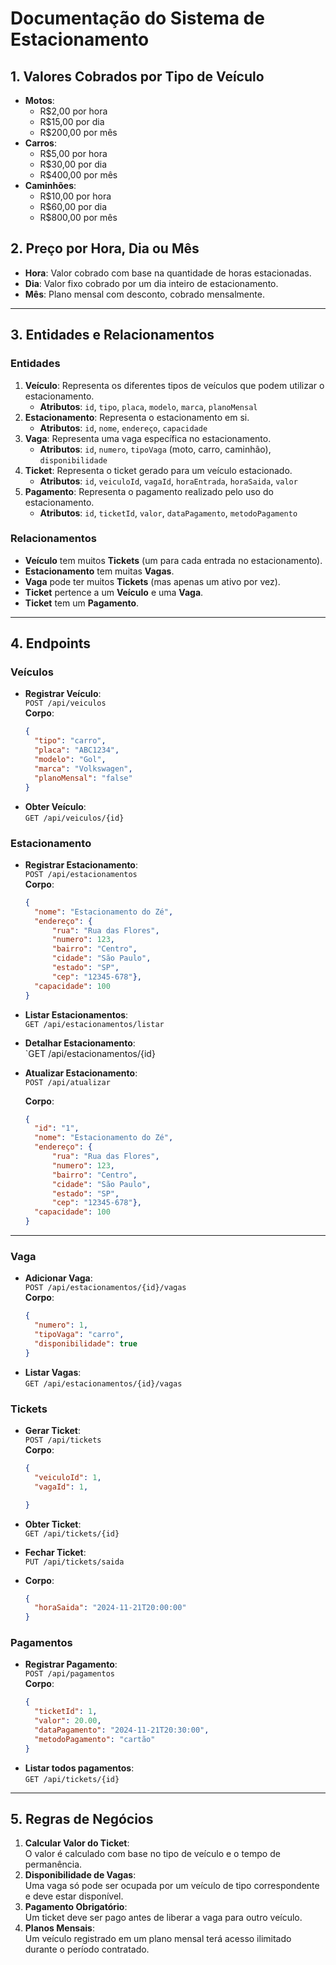 
# Documentação do Sistema de Estacionamento

## 1. Valores Cobrados por Tipo de Veículo
- **Motos**:  
  - R$2,00 por hora  
  - R$15,00 por dia  
  - R$200,00 por mês  
- **Carros**:  
  - R$5,00 por hora  
  - R$30,00 por dia  
  - R$400,00 por mês  
- **Caminhões**:  
  - R$10,00 por hora  
  - R$60,00 por dia  
  - R$800,00 por mês  

## 2. Preço por Hora, Dia ou Mês
- **Hora**: Valor cobrado com base na quantidade de horas estacionadas.
- **Dia**: Valor fixo cobrado por um dia inteiro de estacionamento.
- **Mês**: Plano mensal com desconto, cobrado mensalmente.

---

## 3. Entidades e Relacionamentos

### **Entidades**
1. **Veículo**: Representa os diferentes tipos de veículos que podem utilizar o estacionamento.  
   - **Atributos**: `id`, `tipo`, `placa`, `modelo`, `marca`, `planoMensal`
2. **Estacionamento**: Representa o estacionamento em si.  
   - **Atributos**: `id`, `nome`, `endereço`, `capacidade`
3. **Vaga**: Representa uma vaga específica no estacionamento.  
   - **Atributos**: `id`, `numero`, `tipoVaga` (moto, carro, caminhão), `disponibilidade`
4. **Ticket**: Representa o ticket gerado para um veículo estacionado.  
   - **Atributos**: `id`, `veiculoId`, `vagaId`, `horaEntrada`, `horaSaida`, `valor`
5. **Pagamento**: Representa o pagamento realizado pelo uso do estacionamento.  
   - **Atributos**: `id`, `ticketId`, `valor`, `dataPagamento`, `metodoPagamento`

### **Relacionamentos**
- **Veículo** tem muitos **Tickets** (um para cada entrada no estacionamento).
- **Estacionamento** tem muitas **Vagas**.
- **Vaga** pode ter muitos **Tickets** (mas apenas um ativo por vez).
- **Ticket** pertence a um **Veículo** e uma **Vaga**.
- **Ticket** tem um **Pagamento**.

---

## 4. Endpoints

### **Veículos**
- **Registrar Veículo**:  
  `POST /api/veiculos`  
  **Corpo**:  
  ```json
  {
    "tipo": "carro",
    "placa": "ABC1234",
    "modelo": "Gol",
    "marca": "Volkswagen",
    "planoMensal": "false"
  }
  ```
- **Obter Veículo**:  
  `GET /api/veiculos/{id}`
### **Estacionamento**
- **Registrar Estacionamento**:  
  `POST /api/estacionamentos`  
  **Corpo**:
  ```json
  {
    "nome": "Estacionamento do Zé",
    "endereço": {
        "rua": "Rua das Flores",
        "numero": 123,
        "bairro": "Centro",
        "cidade": "São Paulo",
        "estado": "SP",
        "cep": "12345-678"},
    "capacidade": 100
  }
  ```
- **Listar Estacionamentos**:  
  `GET /api/estacionamentos/listar`


- **Detalhar Estacionamento**:  
  `GET /api/estacionamentos/{id}


- **Atualizar Estacionamento**:  
  `POST /api/atualizar`

  **Corpo**:
  ```json
  {
    "id": "1",
    "nome": "Estacionamento do Zé",
    "endereço": {
        "rua": "Rua das Flores",
        "numero": 123,
        "bairro": "Centro",
        "cidade": "São Paulo",
        "estado": "SP",
        "cep": "12345-678"},
    "capacidade": 100
  }
  ```
---
### **Vaga**
- **Adicionar Vaga**:  
  `POST /api/estacionamentos/{id}/vagas`  
  **Corpo**:  
  ```json
  {
    "numero": 1,
    "tipoVaga": "carro",
    "disponibilidade": true
  }
  ```
- **Listar Vagas**:  
  `GET /api/estacionamentos/{id}/vagas`

### **Tickets**
- **Gerar Ticket**:  
  `POST /api/tickets`  
  **Corpo**:  
  ```json
  {
    "veiculoId": 1,
    "vagaId": 1,

  }
  ```
- **Obter Ticket**:  
  `GET /api/tickets/{id}`  


- **Fechar Ticket**:  
  `PUT /api/tickets/saida`  
  
- **Corpo**:  
  ```json
  {
    "horaSaida": "2024-11-21T20:00:00"
  }
  ```

### **Pagamentos**
- **Registrar Pagamento**:  
  `POST /api/pagamentos`  
  **Corpo**:  
  ```json
  {
    "ticketId": 1,
    "valor": 20.00,
    "dataPagamento": "2024-11-21T20:30:00",
    "metodoPagamento": "cartão"
  }
  ```
- **Listar todos pagamentos**:  
  `GET /api/tickets/{id}`
---

## 5. Regras de Negócios
1. **Calcular Valor do Ticket**:  
   O valor é calculado com base no tipo de veículo e o tempo de permanência.
2. **Disponibilidade de Vagas**:  
   Uma vaga só pode ser ocupada por um veículo de tipo correspondente e deve estar disponível.
3. **Pagamento Obrigatório**:  
   Um ticket deve ser pago antes de liberar a vaga para outro veículo.
4. **Planos Mensais**:  
   Um veículo registrado em um plano mensal terá acesso ilimitado durante o período contratado.

